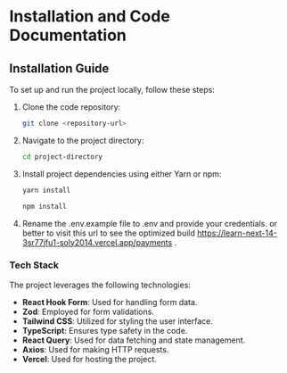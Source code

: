 # Installation and Code Documentation

## Installation Guide

To set up and run the project locally, follow these steps:

1. Clone the code repository:

   ```bash
   git clone <repository-url>

2. Navigate to the project directory:

    ```bash
    cd project-directory

3. Install project dependencies using either Yarn or npm:

    ```bash
    yarn install
    ```

    ```bash
    npm install
    ```

4. Rename the .env.example file to .env and provide your credentials. or better to visit this url to see the optimized build <https://learn-next-14-3sr77jfu1-soly2014.vercel.app/payments> .


### Tech Stack

The project leverages the following technologies:

- **React Hook Form**: Used for handling form data.
- **Zod**: Employed for form validations.
- **Tailwind CSS**: Utilized for styling the user interface.
- **TypeScript**: Ensures type safety in the code.
- **React Query**: Used for data fetching and state management.
- **Axios**: Used for making HTTP requests.
- **Vercel**: Used for hosting the project.
